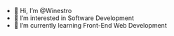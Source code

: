 - 👋 Hi, I’m @Winestro
- 👀 I’m interested in Software Development
- 🌱 I’m currently learning Front-End Web Development


<!---
Winestro/Winestro is a ✨ special ✨ repository because its `README.md` (this file) appears on your GitHub profile.
You can click the Preview link to take a look at your changes.
--->
